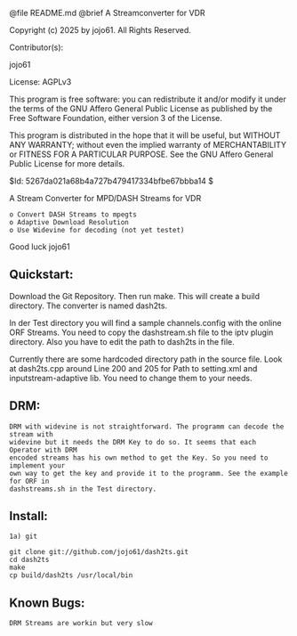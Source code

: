 @file README.md		@brief A Streamconverter for VDR

Copyright (c) 2025 by jojo61.  All Rights Reserved.

Contributor(s):

jojo61

License: AGPLv3

This program is free software: you can redistribute it and/or modify
it under the terms of the GNU Affero General Public License as
published by the Free Software Foundation, either version 3 of the
License.

This program is distributed in the hope that it will be useful,
but WITHOUT ANY WARRANTY; without even the implied warranty of
MERCHANTABILITY or FITNESS FOR A PARTICULAR PURPOSE.  See the
GNU Affero General Public License for more details.

$Id: 5267da021a68b4a727b479417334bfbe67bbba14 $

A Stream Converter for MPD/DASH Streams for VDR 

    o Convert DASH Streams to mpegts 
    o Adaptive Download Resolution
    o Use Widevine for decoding (not yet testet)




Good luck
jojo61

Quickstart:
-----------


Download the Git Repository. Then run make. This will create a build directory.
The converter is named dash2ts. 

In der Test directory you will find a sample channels.config with the online ORF Streams.
You need to copy the dashstream.sh file to the iptv plugin directory. Also you have
to edit the path to dash2ts in the file.

Currently there are some hardcoded directory path in the source file. Look at dash2ts.cpp 
around Line 200 and 205 for Path to setting.xml and inputstream-adaptive lib. You need to
change them to your needs.

DRM:
----
	DRM with widevine is not straightforward. The programm can decode the stream with
	widevine but it needs the DRM Key to do so. It seems that each Operator with DRM 
	encoded streams has his own method to get the Key. So you need to implement your 
	own way to get the key and provide it to the programm. See the example for ORF in 
	dashstreams.sh in the Test directory.



Install:
--------
	1a) git

	git clone git://github.com/jojo61/dash2ts.git
	cd dash2ts
	make
	cp build/dash2ts /usr/local/bin




Known Bugs:
-----------
	DRM Streams are workin but very slow 
